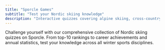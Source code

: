 ```yaml
---
title: "Sporcle Games"
subtitle: "Test your Nordic skiing knowledge"
description: "Interactive quizzes covering alpine skiing, cross-country, biathlon, nordic combined, and ski jumping"
---
```


Challenge yourself with our comprehensive collection of Nordic skiing quizzes on Sporcle. From top-10 rankings to career achievements and annual statistics, test your knowledge across all winter sports disciplines.